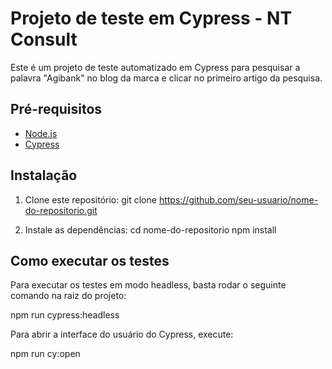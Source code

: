 # Projeto de teste em Cypress - NT Consult

Este é um projeto de teste automatizado em Cypress para pesquisar a palavra "Agibank" no blog da marca e clicar no primeiro artigo da pesquisa. 

## Pré-requisitos

- [Node.js](https://nodejs.org/)
- [Cypress](https://www.cypress.io/)

## Instalação

1. Clone este repositório:
git clone https://github.com/seu-usuario/nome-do-repositorio.git


2. Instale as dependências:
cd nome-do-repositorio
npm install


## Como executar os testes

Para executar os testes em modo headless, basta rodar o seguinte comando na raiz do projeto:

npm run cypress:headless

Para abrir a interface do usuário do Cypress, execute:

npm run cy:open